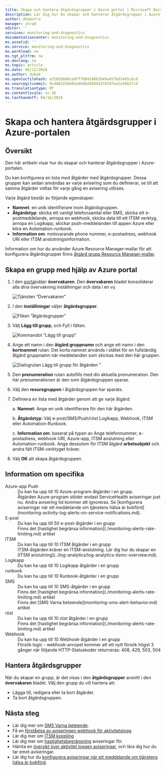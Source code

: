 ```yaml
---
title: Skapa och hantera åtgärdsgrupper i Azure portal | Microsoft Docs
description: Lär dig hur du skapar och hanterar åtgärdsgrupper i Azure-portalen.
author: dkamstra
manager: chrad
editor: ''
services: monitoring-and-diagnostics
documentationcenter: monitoring-and-diagnostics
ms.assetid: ''
ms.service: monitoring-and-diagnostics
ms.workload: na
ms.tgt_pltfrm: na
ms.devlang: na
ms.topic: article
ms.date: 04/12/2018
ms.author: dukek
ms.openlocfilehash: e3185b8d8ce97ffd04188b2b49a457bd14d5c6c8
ms.sourcegitcommit: 9cdd83256b82e664bd36991d78f87ea1e56827cd
ms.translationtype: MT
ms.contentlocale: sv-SE
ms.lasthandoff: 04/16/2018
---
```

# <a name="create-and-manage-action-groups-in-the-azure-portal"></a>Skapa och hantera åtgärdsgrupper i Azure-portalen
## <a name="overview"></a>Översikt ##
Den här artikeln visar hur du skapar och hanterar åtgärdsgrupper i Azure-portalen.

Du kan konfigurera en lista med åtgärder med åtgärdsgrupper. Dessa grupper kan sedan användas av varje avisering som du definierar, se till att samma åtgärder vidtas för varje gång en avisering utlöses.

Varje åtgärd består av följande egenskaper:

* **Namnet**: en unik identifierare inom åtgärdsgruppen.  
* **Åtgärdstyp**: skicka ett vanligt telefonsamtal eller SMS, skicka ett e-postmeddelande, anropa en webhook, skicka data till ett ITSM verktyg, anropa en Logikapp, skickar push-meddelanden till appen Azure eller köra en Automation-runbook.
* **Information om**: motsvarande phone nummer, e-postadress, webhook URI eller ITSM anslutningsinformation.

Information om hur du använder Azure Resource Manager-mallar för att konfigurera åtgärdsgrupper finns [åtgärd grupp Resource Manager-mallar](monitoring-create-action-group-with-resource-manager-template.md).

## <a name="create-an-action-group-by-using-the-azure-portal"></a>Skapa en grupp med hjälp av Azure portal ##
1. I den [portal](https://portal.azure.com)väljer **övervakaren**. Den **övervakaren** bladet konsoliderar alla dina övervakning inställningar och data i en vy.

    ![Tjänsten ”Övervakaren”](./media/monitoring-action-groups/home-monitor.png)
2. I den **inställningar** väljer **åtgärdsgrupper**.

    ![Fliken ”åtgärdsgrupper”](./media/monitoring-action-groups/action-groups-blade.png)
3. Välj **Lägg till grupp**, och Fyll i fälten.

    ![Kommandot ”Lägg till grupp”](./media/monitoring-action-groups/add-action-group.png)
4. Ange ett namn i den **åtgärd gruppnamn** och ange ett namn i den **kortnamnet** rutan. Det korta namnet används i stället för en fullständig åtgärd gruppnamn när meddelanden som skickas med den här gruppen.

      ![Dialogrutan Lägg till grupp för åtgärden ”](./media/monitoring-action-groups/action-group-define.png)

5. Den **prenumeration** rutan autofills med din aktuella prenumeration. Den här prenumerationen är den som åtgärdsgruppen sparas.

6. Välj den **resursgruppen** i åtgärdsgruppen har sparats.

7. Definiera en lista med åtgärder genom att ge varje åtgärd:

    a. **Namnet**: Ange en unik identifierare för den här åtgärden.

    b. **Åtgärdstyp**: Välj e-post/SMS/Push/röst Logikapp, Webhook, ITSM eller Automation-Runbook.

    c. **Information om**: baserat på typen av Ange telefonnummer, e-postadress, webhook URI, Azure-app, ITSM anslutning eller Automation-runbook. Ange dessutom för ITSM åtgärd **arbetsobjekt** och andra fält ITSM-verktyget kräver.

8. Välj **OK** att skapa åtgärdsgruppen.

## <a name="action-specific-information"></a>Information om specifika
<dl>
<dt>Azure-app Push</dt>
<dd>Du kan ha upp till 10 Azure-program-åtgärder i en grupp.</dd>
<dd>Åtgärden Azure-program stöder endast ServiceHealth aviseringar just nu. Andra avisering tid kommer att ignoreras. Se [konfigurera aviseringar när ett meddelande om tjänstens hälsa är bokförd](monitoring-activity-log-alerts-on-service-notifications.md).</dd>

<dt>E-post</dt>
<dd>Du kan ha upp till 50 e-post-åtgärder i en grupp</dd>
<dd>Finns det [hastighet begränsa information](./monitoring-alerts-rate-limiting.md) artikel</dd>

<dt>ITSM</dt>
<dd>Du kan ha upp till 10 ITSM åtgärder i en grupp</dd>
<dd>ITSM-åtgärden kräver en ITSM-anslutning. Lär dig hur du skapar en [ITSM anslutning](../log-analytics/log-analytics-itsmc-overview.md).</dd>

<dt>Logikapp</dt>
<dd>Du kan ha upp till 10 Logikapp åtgärder i en grupp</dd>

<dt>runbook</dt>
<dd>Du kan ha upp till 10 Runbook-åtgärder i en grupp</dd>

<dt>SMS</dt>
<dd>Du kan ha upp till 10 SMS-åtgärder i en grupp</dd>
<dd>Finns det [hastighet begränsa information](./monitoring-alerts-rate-limiting.md) artikel</dd>
<dd>Finns det [SMS Varna beteende](monitoring-sms-alert-behavior.md) artikel</dd>

<dt>röst</dt>
<dd>Du kan ha upp till 10 röst åtgärder i en grupp</dd>
<dd>Finns det [hastighet begränsa information](./monitoring-alerts-rate-limiting.md) artikel</dd>

<dt>Webhook</dt>
<dd>Du kan ha upp till 10 Webhook-åtgärder i en grupp
<dd>Försök logic - webhook-anropet kommer att ett nytt försök högst 3 gånger när följande HTTP-Statuskoder returneras: 408, 429, 503, 504</dd>
</dl>

## <a name="manage-your-action-groups"></a>Hantera åtgärdsgrupper ##
När du skapar en grupp, är det visas i den **åtgärdsgrupper** avsnitt i den **övervakaren** bladet. Välj den grupp du vill hantera att:

* Lägga till, redigera eller ta bort åtgärder.
* Ta bort åtgärdsgruppen.

## <a name="next-steps"></a>Nästa steg ##
* Lär dig mer om [SMS Varna beteende](monitoring-sms-alert-behavior.md).  
* Få en [förståelse av aviseringen webhook för aktivitetslogg](monitoring-activity-log-alerts-webhook.md).  
* Lär dig mer om [ITSM koppling](../log-analytics/log-analytics-itsmc-overview.md)
* Lär dig mer om [hastighetsbegränsning](monitoring-alerts-rate-limiting.md) aviseringar för.
* Hämta en [översikt över aktivitet loggen aviseringar](monitoring-overview-alerts.md), och lära dig hur du tar emot aviseringar.  
* Lär dig hur du [konfigurera aviseringar när ett meddelande om tjänstens hälsa är bokförd](monitoring-activity-log-alerts-on-service-notifications.md).
